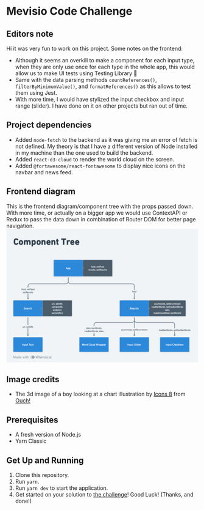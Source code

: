 # Mevisio Code Challenge

## Editors note

Hi it was very fun to work on this project. Some notes on the frontend:

- Although it seems an overkill to make a component for each input type, when they are only use once for each type in the whole app, this would allow us to make UI tests using Testing Library 🐙
- Same with the data parsing methods `countReferences()`, `filterByMinimumValue()`, and `formatReferences()` as this allows to test them using Jest.
- With more time, I would have stylized the input checkbox and input range (slider). I have done on it on other projects but ran out of time.

## Project dependencies

- Added `node-fetch` to the backend as it was giving me an error of fetch is not defined. My theory is that I have a different version of Node installed in my machine than the one used to build the backend.
- Added `react-d3-cloud` to render the world cloud on the screen.
- Added `@fortawesome/react-fontawesome` to display nice icons on the navbar and news feed.

## Frontend diagram

This is the frontend diagram/component tree with the props passed down. With more time, or actually on a bigger app we would use ContextAPI or Redux to pass the data down in combination of Router DOM for better page navigation.
![Component diagram](frontend-component-diagram.png)

## Image credits

- The 3d image of a boy looking at a chart illustration by [Icons 8](https://icons8.com/illustrations/illustration/3d-casual-life-young-man-drawing-a-curve-in-design-program) from [Ouch!](https://icons8.com/illustrations)

## Prerequisites

- A fresh version of Node.js
- Yarn Classic

## Get Up and Running

1. Clone this repository.
2. Run `yarn`.
3. Run `yarn dev` to start the application.
4. Get started on your solution to [the challenge](./CHALLENGE.md)! Good Luck! (Thanks, and done!)
